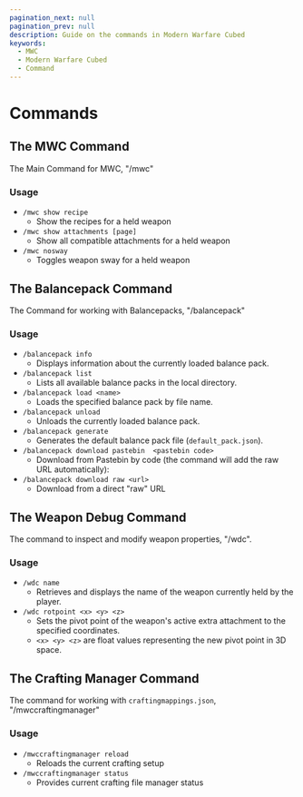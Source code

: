```yaml
---
pagination_next: null
pagination_prev: null
description: Guide on the commands in Modern Warfare Cubed
keywords: 
  - MWC
  - Modern Warfare Cubed
  - Command
---
```


# Commands

## The MWC Command
The Main Command for MWC, "/mwc"

### Usage
* `/mwc show recipe`
  * Show the recipes for a held weapon
* `/mwc show attachments [page]`
  * Show all compatible attachments for a held weapon 
* `/mwc nosway`
  * Toggles weapon sway for a held weapon

## The Balancepack Command
The Command for working with Balancepacks, "/balancepack"

### Usage
* `/balancepack info`
  * Displays information about the currently loaded balance pack.
* `/balancepack list`
  * Lists all available balance packs in the local directory.
* `/balancepack load <name>`
  * Loads the specified balance pack by file name.
* `/balancepack unload`
  * Unloads the currently loaded balance pack.
* `/balancepack generate`
  * Generates the default balance pack file (`default_pack.json`).
* `/balancepack download pastebin  <pastebin code>`
  * Download from Pastebin by code (the command will add the raw URL automatically):
* `/balancepack download raw <url>`
  * Download from a direct "raw" URL


## The Weapon Debug Command
The command to inspect and modify weapon properties, "/wdc".

### Usage

* `/wdc name`
  * Retrieves and displays the name of the weapon currently held by the player.
* `/wdc rotpoint <x> <y> <z>`
  * Sets the pivot point of the weapon's active extra attachment to the specified coordinates.
  * `<x> <y> <z>` are float values representing the new pivot point in 3D space.

## The Crafting Manager Command
The command for working with `craftingmappings.json`, "/mwccraftingmanager"

### Usage
* `/mwccraftingmanager reload`
  * Reloads the current crafting setup
* `/mwccraftingmanager status`
  * Provides current crafting file manager status